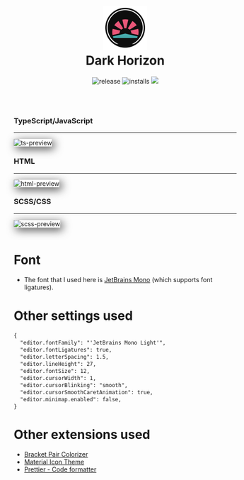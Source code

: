 <h1 align="center">
  <br>
  <img src="logo2.png" alt="Markdownify" width="100">
  <br>
  Dark Horizon
  <br>
</h1>

<p align="center">
    <img src="https://badgen.net/badge/release/0.4.2/white"
         alt="release">
    <img src="https://badgen.net/badge/installs/1872/white" alt="installs">
    <a href="https://github.com/mcagampan/dark-horizon">
      <img src="https://badgen.net/badge/repo/repository/white?icon=github&label">
    </a>
</p>

<br/>
<br/>

### TypeScript/JavaScript

---

  <img alt="ts-preview" src="https://i.imgur.com/RAvXojT.png" style="box-shadow: 5px 5px 20px 0px rgba(0,0,0,0.75);"/>

<br/>

### HTML

---

<img alt="html-preview" src="https://i.imgur.com/FrIg67z.png" style="box-shadow: 5px 5px 20px 0px rgba(0,0,0,0.75);"/>

<br/>

### SCSS/CSS

---

<img alt="scss-preview" src="https://i.imgur.com/XJqOByq.png" style="box-shadow: 5px 5px 20px 0px rgba(0,0,0,0.75);"/>

<br/>
<br/>

# Font

- The font that I used here is [JetBrains Mono](https://www.jetbrains.com/lp/mono/) (which supports font ligatures).

# Other settings used

```
{
  "editor.fontFamily": "'JetBrains Mono Light'",
  "editor.fontLigatures": true,
  "editor.letterSpacing": 1.5,
  "editor.lineHeight": 27,
  "editor.fontSize": 12,
  "editor.cursorWidth": 1,
  "editor.cursorBlinking": "smooth",
  "editor.cursorSmoothCaretAnimation": true,
  "editor.minimap.enabled": false,
}
```

# Other extensions used

- [Bracket Pair Colorizer](https://marketplace.visualstudio.com/items?itemName=CoenraadS.bracket-pair-colorizer)
- [Material Icon Theme](https://marketplace.visualstudio.com/items?itemName=PKief.material-icon-theme)
- [Prettier - Code formatter](https://marketplace.visualstudio.com/items?itemName=esbenp.prettier-vscode)
